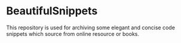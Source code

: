 # BeautifulSnippets

This repository is used for archiving some elegant and concise code snippets which source from online resource or books. 
